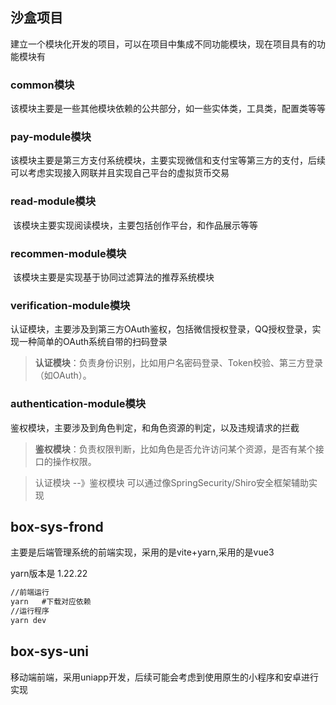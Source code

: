 ## 沙盒项目

建立一个模块化开发的项目，可以在项目中集成不同功能模块，现在项目具有的功能模块有

### common模块

​	该模块主要是一些其他模块依赖的公共部分，如一些实体类，工具类，配置类等等

### pay-module模块

​	该模块主要是第三方支付系统模块，主要实现微信和支付宝等第三方的支付，后续可以考虑实现接入网联并且实现自己平台的虚拟货币交易

### read-module模块

​	该模块主要实现阅读模块，主要包括创作平台，和作品展示等等

### recommen-module模块

​	该模块主要是实现基于协同过滤算法的推荐系统模块

### verification-module模块

​	认证模块，主要涉及到第三方OAuth鉴权，包括微信授权登录，QQ授权登录，实现一种简单的OAuth系统自带的扫码登录

> **认证模块**：负责身份识别，比如用户名密码登录、Token校验、第三方登录（如OAuth）。

### authentication-module模块

​	鉴权模块，主要涉及到角色判定，和角色资源的判定，以及违规请求的拦截

> **鉴权模块**：负责权限判断，比如角色是否允许访问某个资源，是否有某个接口的操作权限。



> 认证模块 --》鉴权模块       可以通过像SpringSecurity/Shiro安全框架辅助实现

## box-sys-frond

主要是后端管理系统的前端实现，采用的是vite+yarn,采用的是vue3

yarn版本是 1.22.22

```xml
//前端运行
yarn   #下载对应依赖
//运行程序
yarn dev
```

## box-sys-uni

移动端前端，采用uniapp开发，后续可能会考虑到使用原生的小程序和安卓进行实现

